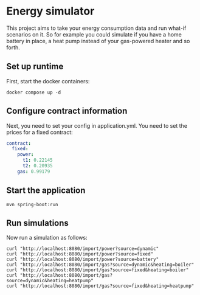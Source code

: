 # Energy simulator
This project aims to take your energy consumption data and run what-if scenarios on it. So for
example you could simulate if you have a home battery in place, a heat pump instead of your
gas-powered heater and so forth.

## Set up runtime
First, start the docker containers:
```
docker compose up -d
```

## Configure contract information
Next, you need to set your config in application.yml. You need to set the prices for a fixed contract:

```yaml
contract:
  fixed:
    power:
      t1: 0.22145
      t2: 0.20935
    gas: 0.99179
```

## Start the application
```
mvn spring-boot:run
```

## Run simulations
Now run a simulation as follows:
```
curl "http://localhost:8080/import/power?source=dynamic"
curl "http://localhost:8080/import/power?source=fixed"
curl "http://localhost:8080/import/power?source=battery"
curl "http://localhost:8080/import/gas?source=dynamic&heating=boiler"
curl "http://localhost:8080/import/gas?source=fixed&heating=boiler"
curl "http://localhost:8080/import/gas?source=dynamic&heating=heatpump"
curl "http://localhost:8080/import/gas?source=fixed&heating=heatpump"
```
